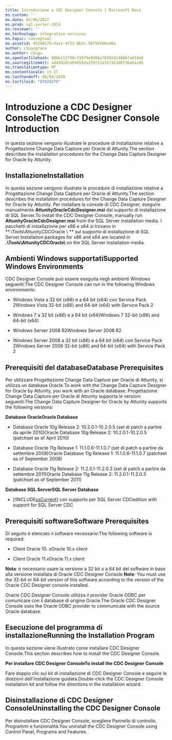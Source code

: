 ```yaml
---
title: Introduzione a CDC Designer Console | Microsoft Docs
ms.custom: ''
ms.date: 03/06/2017
ms.prod: sql-server-2014
ms.reviewer: ''
ms.technology: integration-services
ms.topic: conceptual
ms.assetid: 45298179-4ac1-4723-8b3c-56f5926be40a
author: chugugrace
ms.author: chugu
ms.openlocfilehash: 888b111790cf3979e9d08a78502d24880fa034b0
ms.sourcegitcommit: ad4d92dce894592a259721a1571b1d8736abacdb
ms.translationtype: MT
ms.contentlocale: it-IT
ms.lasthandoff: 08/04/2020
ms.locfileid: "87624279"
---
```

# <a name="the-cdc-designer-console-introduction"></a><span data-ttu-id="c6966-102">Introduzione a CDC Designer Console</span><span class="sxs-lookup"><span data-stu-id="c6966-102">The CDC Designer Console Introduction</span></span>
  <span data-ttu-id="c6966-103">In questa sezione vengono illustrate le procedure di installazione relative a Progettazione Change Data Capture per Oracle di Attunity.</span><span class="sxs-lookup"><span data-stu-id="c6966-103">The section describes the installation procedures for the Change Data Capture Designer for Oracle by Attunity.</span></span>  
  
## <a name="installation"></a><span data-ttu-id="c6966-104">Installazione</span><span class="sxs-lookup"><span data-stu-id="c6966-104">Installation</span></span>  
 <span data-ttu-id="c6966-105">In questa sezione vengono illustrate le procedure di installazione relative a Progettazione Change Data Capture per Oracle di Attunity.</span><span class="sxs-lookup"><span data-stu-id="c6966-105">The section describes the installation procedures for the Change Data Capture Designer for Oracle by Attunity.</span></span> <span data-ttu-id="c6966-106">Per installare la console di CDC Designer, eseguire manualmente **AttunityOracleCdcDesigner.msi** dal supporto di installazione di SQL Server.</span><span class="sxs-lookup"><span data-stu-id="c6966-106">To install the CDC Designer Console, manually run **AttunityOracleCdcDesigner.msi** from the SQL Server installation media.</span></span>  <span data-ttu-id="c6966-107">I pacchetti di installazione per x86 e x64 si trovano in \*\*.\Tools\AttunityCDCOracle \\ \*\* sul supporto di installazione di SQL Server.</span><span class="sxs-lookup"><span data-stu-id="c6966-107">Installation packages for x86 and x64 are located in **.\Tools\AttunityCDCOracle\\** on the SQL Server installation media.</span></span>  
  
## <a name="supported-windows-environments"></a><span data-ttu-id="c6966-108">Ambienti Windows supportati</span><span class="sxs-lookup"><span data-stu-id="c6966-108">Supported Windows Environments</span></span>  
 <span data-ttu-id="c6966-109">CDC Designer Console può essere eseguita negli ambienti Windows seguenti:</span><span class="sxs-lookup"><span data-stu-id="c6966-109">The CDC Designer Console can run in the following Windows environments:</span></span>  
  
-   <span data-ttu-id="c6966-110">Windows Vista a 32 bit (x86) e a 64 bit (x64) con Service Pack 2</span><span class="sxs-lookup"><span data-stu-id="c6966-110">Windows Vista 32-bit (x86) and 64-bit (x64) with Service Pack 2</span></span>  
  
-   <span data-ttu-id="c6966-111">Windows 7 a 32 bit (x86) e a 64 bit (x64)</span><span class="sxs-lookup"><span data-stu-id="c6966-111">Windows 7 32-bit (x86) and 64-bit (x64)</span></span>  
  
-   <span data-ttu-id="c6966-112">Windows Server 2008 R2</span><span class="sxs-lookup"><span data-stu-id="c6966-112">Windows Server 2008 R2</span></span>  
  
-   <span data-ttu-id="c6966-113">Windows Server 2008 a 32 bit (x86) e a 64 bit (x64) con Service Pack 2</span><span class="sxs-lookup"><span data-stu-id="c6966-113">Windows Server 2008 32-bit (x86) and 64-bit (x64) with Service Pack 2</span></span>  
  
## <a name="database-prerequisites"></a><span data-ttu-id="c6966-114">Prerequisiti del database</span><span class="sxs-lookup"><span data-stu-id="c6966-114">Database Prerequisites</span></span>  
 <span data-ttu-id="c6966-115">Per utilizzare Progettazione Change Data Capture per Oracle di Attunity, si utilizza un database Oracle.</span><span class="sxs-lookup"><span data-stu-id="c6966-115">To work with the Change Data Capture Designer for Oracle by Attunity, you work with an Oracle database.</span></span> <span data-ttu-id="c6966-116">Progettazione Change Data Capture per Oracle di Attunity supporta le versioni seguenti:</span><span class="sxs-lookup"><span data-stu-id="c6966-116">The Change Data Capture Designer for Oracle by Attunity supports the following versions:</span></span>  
  
 <span data-ttu-id="c6966-117">**Database Oracle**</span><span class="sxs-lookup"><span data-stu-id="c6966-117">**Oracle Database**</span></span>  
  
-   <span data-ttu-id="c6966-118">Database Oracle 10g Release 2: 10.2.0.1-10.2.0.5 (set di patch a partire da aprile 2010)</span><span class="sxs-lookup"><span data-stu-id="c6966-118">Oracle Database 10g Release 2: 10.2.0.1-10.2.0.5 (patchset as of April 2010)</span></span>  
  
-   <span data-ttu-id="c6966-119">Database Oracle 11g Release 1: 11.1.0.6-11.1.0.7 (set di patch a partire da settembre 2008)</span><span class="sxs-lookup"><span data-stu-id="c6966-119">Oracle Database 11g Release 1: 11.1.0.6-11.1.0.7 (patchset as of September 2008)</span></span>  
  
-   <span data-ttu-id="c6966-120">Database Oracle 11g Release 2: 11.2.0.1-11.2.0.3 (set di patch a partire da settembre 2011)</span><span class="sxs-lookup"><span data-stu-id="c6966-120">Oracle Database 11g Release 2: 11.2.0.1-11.2.0.3 (patchset as of September 2011)</span></span>  
  
 <span data-ttu-id="c6966-121">**Database SQL Server**</span><span class="sxs-lookup"><span data-stu-id="c6966-121">**SQL Server Database**</span></span>  
  
-   [!INCLUDE[ssCurrent](../../includes/sscurrent-md.md)] <span data-ttu-id="c6966-122">con supporto per SQL Server CDC</span><span class="sxs-lookup"><span data-stu-id="c6966-122">edition with support for SQL Server CDC</span></span>  
  
## <a name="software-prerequisites"></a><span data-ttu-id="c6966-123">Prerequisiti software</span><span class="sxs-lookup"><span data-stu-id="c6966-123">Software Prerequisites</span></span>  
 <span data-ttu-id="c6966-124">Di seguito è elencato il software necessario:</span><span class="sxs-lookup"><span data-stu-id="c6966-124">The following software is required:</span></span>  
  
-   <span data-ttu-id="c6966-125">Client Oracle 10. x</span><span class="sxs-lookup"><span data-stu-id="c6966-125">Oracle 10.x client</span></span>  
  
-   <span data-ttu-id="c6966-126">Client Oracle 11.x</span><span class="sxs-lookup"><span data-stu-id="c6966-126">Oracle 11.x client</span></span>  
  
 <span data-ttu-id="c6966-127">**Nota**: è necessario usare la versione a 32 bit o a 64 bit del software in base alla versione installata di Oracle CDC Designer Console.</span><span class="sxs-lookup"><span data-stu-id="c6966-127">**Note**: You must use the 32-bit or 64-bit version of this software according to the version of the Oracle CDC Designer console installed.</span></span>  
  
 <span data-ttu-id="c6966-128">Oracle CDC Designer Console utilizza il provider Oracle ODBC per comunicare con il database di origine Oracle.</span><span class="sxs-lookup"><span data-stu-id="c6966-128">The Oracle CDC Designer Console uses the Oracle ODBC provider to communicate with the source Oracle database.</span></span>  
  
## <a name="running-the-installation-program"></a><span data-ttu-id="c6966-129">Esecuzione del programma di installazione</span><span class="sxs-lookup"><span data-stu-id="c6966-129">Running the Installation Program</span></span>  
 <span data-ttu-id="c6966-130">In questa sezione viene illustrato come installare CDC Designer Console.</span><span class="sxs-lookup"><span data-stu-id="c6966-130">This section describes how to install the CDC Designer Console.</span></span>  
  
 <span data-ttu-id="c6966-131">**Per installare CDC Designer Console**</span><span class="sxs-lookup"><span data-stu-id="c6966-131">**To install the CDC Designer Console**</span></span>  
  
 <span data-ttu-id="c6966-132">Fare doppio clic sul kit di installazione di CDC Designer Console e seguire le direzioni dell'installazione guidata.</span><span class="sxs-lookup"><span data-stu-id="c6966-132">Double-click the CDC Designer Console installation kit and follow the directions in the installation wizard.</span></span>  
  
## <a name="uninstalling-the-cdc-designer-console"></a><span data-ttu-id="c6966-133">Disinstallazione di CDC Designer Console</span><span class="sxs-lookup"><span data-stu-id="c6966-133">Uninstalling the CDC Designer Console</span></span>  
 <span data-ttu-id="c6966-134">Per disinstallare CDC Designer Console, scegliere Pannello di controllo, Programmi e funzionalità.</span><span class="sxs-lookup"><span data-stu-id="c6966-134">You uninstall the CDC Designer Console using Control Panel, Programs and Features.</span></span>  
  
  
